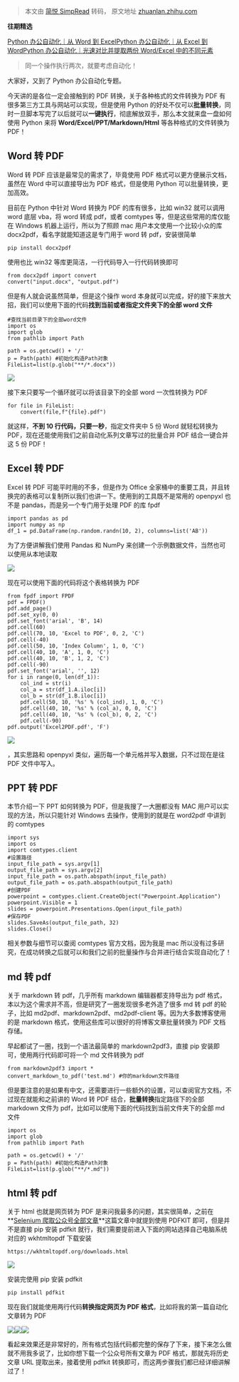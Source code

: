 > 本文由 [简悦 SimpRead](http://ksria.com/simpread/) 转码， 原文地址 [zhuanlan.zhihu.com](https://zhuanlan.zhihu.com/p/147498949)

**往期精选**

[Python 办公自动化｜从 Word 到 Excel](http://mp.weixin.qq.com/s?__biz=MzI1MTUyMjc1Mg==&mid=2247485400&idx=1&sn=c322d457a6e4ef712b884eeedf90f6f6&chksm=e9f0fc77de8775612aea34585ad78e337bf98229a709e9e35f8e1ccba47b9c8701c18b189a0c&scene=21#wechat_redirect)[Python 办公自动化｜从 Excel 到 Word](http://mp.weixin.qq.com/s?__biz=MzI1MTUyMjc1Mg==&mid=2247485450&idx=1&sn=37461f609a0e89c9e205abf60683b224&chksm=e9f0f3a5de877ab3c52d282aac8382a85a2e2558a1d5ecdbdfbf6731a7ea2fea426c49d0aa56&scene=21#wechat_redirect)[Python 办公自动化｜光速对比并提取两份 Word/Excel 中的不同元素](http://mp.weixin.qq.com/s?__biz=MzI1MTUyMjc1Mg==&mid=2247486235&idx=1&sn=78b841c47863e545511b0dd925e7d371&chksm=e9f0f0b4de8779a231298c1e04940bc730ffdee202006a19aaeee5502b98a8a81db3113ff7d0&scene=21#wechat_redirect)

> 同一个操作执行两次，就要考虑自动化！

大家好，又到了 Python 办公自动化专题。

今天讲的是各位一定会接触到的 PDF 转换，关于各种格式的文件转换为 PDF 有很多第三方工具与网站可以实现，但是使用 Python 的好处不仅可以**批量转换**，同时一旦脚本写完了以后就可以**一键执行**，彻底解放双手，那么本文就来盘一盘如何使用 Python 来将 **Word/Excel/PPT/Markdown/Html** 等各种格式的文件转换为 PDF！

**Word 转 PDF**
--------------

Word 转 PDF 应该是最常见的需求了，毕竟使用 PDF 格式可以更方便展示文档，虽然在 Word 中可以直接导出为 PDF 格式，但是使用 Python 可以批量转换，更加高效。  

目前在 Python 中针对 Word 转换为 PDF 的库有很多，比如 win32 就可以调用 word 底层 vba，将 word 转成 pdf，或者 comtypes 等，但是这些常用的库仅能在 Windows 机器上运行，所以为了照顾 mac 用户本文使用一个比较小众的库 docx2pdf，看名字就能知道这是专门用于 word 转 pdf，安装很简单

```
pip install docx2pdf

```

使用也比 win32 等库更简洁，一行代码导入一行代码转换即可  

```
from docx2pdf import convert
convert("input.docx", "output.pdf")

```

但是有人就会说虽然简单，但是这个操作 word 本身就可以完成，好的接下来放大招，我们可以使用下面的代码**找到当前或者指定文件夹下的全部 word 文件**

```
#查找当前目录下的全部word文件
import os
import glob
from pathlib import Path

path = os.getcwd() + '/'
p = Path(path) #初始化构造Path对象
FileList=list(p.glob("**/*.docx")) 

```

![](https://pic3.zhimg.com/v2-11b7535403063603ca6e163787adc36a_r.jpg)

接下来只要写一个循环就可以将该目录下的全部 word 一次性转换为 PDF

```
for file in FileList:
    convert(file,f"{file}.pdf")

```

就这样，**不到 10 行代码，只要一秒**，指定文件夹中 5 份 Word 就轻松转换为 PDF，现在还能使用我们之前自动化系列文章写过的批量合并 PDF 结合一键合并这 5 份 PDF！

**Excel 转 PDF**
---------------

Excel 转 PDF 可能平时用的不多，但是作为 Office 全家桶中的重要工具，并且转换完的表格可以复制所以我们也讲一下。使用到的工具既不是常用的 openpyxl 也不是 pandas，而是另一个专门用于处理 PDF 的库 fpdf  

```
import pandas as pd
import numpy as np
df_1 = pd.DataFrame(np.random.randn(10, 2), columns=list('AB'))

```

为了方便讲解我们使用 Pandas 和 NumPy 来创建一个示例数据文件，当然也可以使用从本地读取

![](https://pic3.zhimg.com/v2-9d2de24ee04ed0e0f1e633124b68fdb6_r.jpg)

现在可以使用下面的代码将这个表格转换为 PDF  

```
from fpdf import FPDF
pdf = FPDF()
pdf.add_page()
pdf.set_xy(0, 0)
pdf.set_font('arial', 'B', 14)
pdf.cell(60)
pdf.cell(70, 10, 'Excel to PDF', 0, 2, 'C')
pdf.cell(-40)
pdf.cell(50, 10, 'Index Column', 1, 0, 'C')
pdf.cell(40, 10, 'A', 1, 0, 'C')
pdf.cell(40, 10, 'B', 1, 2, 'C')
pdf.cell(-90)
pdf.set_font('arial', '', 12)
for i in range(0, len(df_1)):
    col_ind = str(i)
    col_a = str(df_1.A.iloc[i])
    col_b = str(df_1.B.iloc[i])
    pdf.cell(50, 10, '%s' % (col_ind), 1, 0, 'C')
    pdf.cell(40, 10, '%s' % (col_a), 0, 0, 'C')
    pdf.cell(40, 10, '%s' % (col_b), 0, 2, 'C')
    pdf.cell(-90)
pdf.output('Excel2PDF.pdf', 'F')

```

![](https://pic2.zhimg.com/v2-4b4f7800e2288ac93e18c0b09e92b7d5_r.jpg)

，其实思路和 openpyxl 类似，遍历每一个单元格并写入数据，只不过现在是往 PDF 文件中写入。

**PPT 转 PDF**
-------------

本节介绍一下 PPT 如何转换为 PDF，但是我搜了一大圈都没有 MAC 用户可以实现的方法，所以只能针对 Windows 去操作，使用到的就是在 word2pdf 中讲到的 comtypes

```
import sys
import os
import comtypes.client
#设置路径
input_file_path = sys.argv[1]
output_file_path = sys.argv[2]
input_file_path = os.path.abspath(input_file_path)
output_file_path = os.path.abspath(output_file_path)
#创建PDF
powerpoint = comtypes.client.CreateObject("Powerpoint.Application")
powerpoint.Visible = 1
slides = powerpoint.Presentations.Open(input_file_path)
#保存PDF
slides.SaveAs(output_file_path, 32)
slides.Close()

```

相关参数与细节可以查阅 comtypes 官方文档，因为我是 mac 所以没有过多研究，在成功转换之后就可以和我们之前的批量操作与合并进行结合实现自动化了！

**md 转 pdf**
------------

关于 markdown 转 pdf，几乎所有 markdown 编辑器都支持导出为 pdf 格式，本以为这个需求并不高，但是研究了一圈发现很多老外造了很多 md 转 pdf 的轮子，比如 md2pdf、markdown2pdf、md2pdf-client 等。因为大多数博客使用的是 markdown 格式，使用这些库可以很好的将博客文章批量转换为 PDF 文档存储。  

早起都试了一圈，找到一个语法最简单的 markdown2pdf3，直接 pip 安装即可，使用两行代码即可将一个 md 文件转换为 pdf

```
from markdown2pdf3 import *
convert_markdown_to_pdf('test.md') #你的markdown文件路径

```

但是要注意的是如果有中文，还需要进行一些额外的设置，可以查阅官方文档，不过现在就能和之前讲的 Word 转 PDF 结合，**批量转换**指定路径下的全部 markdown 文件为 pdf，比如可以使用下面的代码找到当前文件夹下的全部 md 文件  

```
import os
import glob
from pathlib import Path

path = os.getcwd() + '/'
p = Path(path) #初始化构造Path对象
FileList=list(p.glob("**/*.md")) 

```

**html 转 pdf**
--------------

关于 html 也就是网页转为 PDF 是来问我最多的问题，其实很简单，之前在 **[Selenium 爬取公众号全部文章](http://mp.weixin.qq.com/s?__biz=MzI1MTUyMjc1Mg==&mid=2247485602&idx=1&sn=5140a8f6cea0948d42c67d31b0701a6b&chksm=e9f0f30dde877a1b1810aaad41b544bb775f0b72723d8083f4cb4123cd6dcfc90674c349f571&scene=21#wechat_redirect)**这篇文章中就提到使用 PDFKIT 即可，但是并不是直接 pip 安装 pdfkit 就行，我们需要提前进入下面的网站选择自己电脑系统对应的 wkhtmltopdf 下载安装

```
https://wkhtmltopdf.org/downloads.html

```

![](https://pic2.zhimg.com/v2-0cc80c89cc5552b94cd090e7e035a53d_r.jpg)

安装完使用 pip 安装 pdfkit

```
pip install pdfkit

```

现在我们就能使用两行代码**转换指定网页为 PDF 格式**，比如将我的第一篇自动化文章转为 PDF  

![](https://pic1.zhimg.com/v2-0faf9b13e69c5398153ad1521ce5c7bc_r.jpg)![](https://pic1.zhimg.com/v2-deeedaebf31bf6b66f4eb5951c8f1dac_r.jpg)![](https://pic4.zhimg.com/v2-576d9f63cab5dee885fe8020e38e6c97_r.jpg)

看起来效果还是非常好的，所有格式包括代码都完整的保存了下来，接下来怎么做就不用我多说了，比如你想下载一个公众号所有文章为 PDF 格式，那就先将历史文章 URL 提取出来，接着使用 pdfkit 转换即可，而这两步骤我们都已经详细讲解过了！